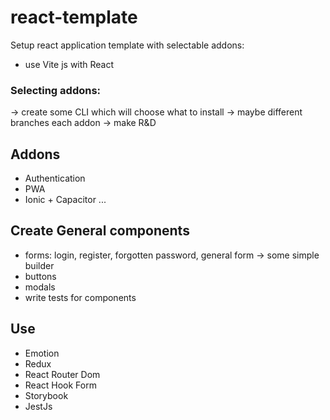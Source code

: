 # react-template

Setup react application template with selectable addons:


- use Vite js with React 


### Selecting addons: 

-> create some CLI which will choose what to install -> maybe different branches each addon -> make R&D



## Addons 

- Authentication 
- PWA
- Ionic + Capacitor 
...

## Create General components 
- forms: login, register, forgotten password, general form -> some simple builder 
- buttons 
- modals 
- write tests for components

## Use

- Emotion 
- Redux 
- React Router Dom
- React Hook Form 
- Storybook 
- JestJs
